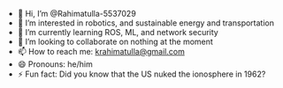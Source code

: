 - 👋 Hi, I’m @Rahimatulla-5537029
- 👀 I’m interested in robotics, and sustainable energy and transportation
- 🌱 I’m currently learning ROS, ML, and network security
- 💞️ I’m looking to collaborate on nothing at the moment
- 📫 How to reach me: krahimatulla@gmail.com
- 😄 Pronouns: he/him
- ⚡ Fun fact: Did you know that the US nuked the ionosphere in 1962?

<!---
Rahimatulla-5537029/Rahimatulla-5537029 is a ✨ special ✨ repository because its `README.md` (this file) appears on your GitHub profile.
You can click the Preview link to take a look at your changes.
--->
